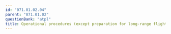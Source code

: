 ```yaml
---
id: "071.01.02.04"
parent: "071.01.02"
questionBank: "atpl"
title: Operational procedures (except preparation for long-range flight)
---
```

